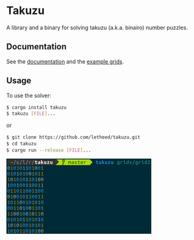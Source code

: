 # Takuzu

A library and a binary for solving takuzu (a.k.a. binairo) number puzzles.

## Documentation

See the [documentation](https://docs.rs/takuzu) and the [example grids](https://github.com/letheed/takuzu/tree/master/grids).

## Usage

To use the solver:

```bash
$ cargo install takuzu
$ takuzu [FILE]...
```

or

```bash
$ git clone https://github.com/letheed/takuzu.git
$ cd takuzu
$ cargo run --release [FILE]...
```

![solving grid2 screenshot](https://raw.githubusercontent.com/letheed/takuzu/master/img/solving_grid2.png)
